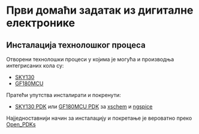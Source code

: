 # Први домаћи задатак из дигиталне електронике

## Инсталација технолошког процеса

Отворени технолошки процеси у којима је могућа и производња интегрисаних кола су:
* [SKY130](https://github.com/google/skywater-pdk)
* [GF180MCU](https://github.com/google/gf180mcu-pdk)

Пратећи упутства инсталирати и покренути:
* [SKY130 PDK](https://github.com/StefanSchippers/xschem_sky130) или [GF180MCU PDK](https://github.com/google/globalfoundries-pdk-libs-gf180mcu_fd_pr) за [xschem](https://xschem.sourceforge.io) и [ngspice](https://ngspice.sourceforge.io)

Најједноставнији начин за инсталацију и покретање је вероватно преко [Open_PDKs](http://www.opencircuitdesign.com/open_pdks)
